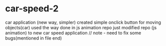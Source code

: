 # car-speed-2
car application (new way, simpler)
created simple onclick button for moving objects(car)
used the way done in js animation repo
just modified repo (js animation) to new car speed application
// note - need to fix some bugs(mentioned in file end)
